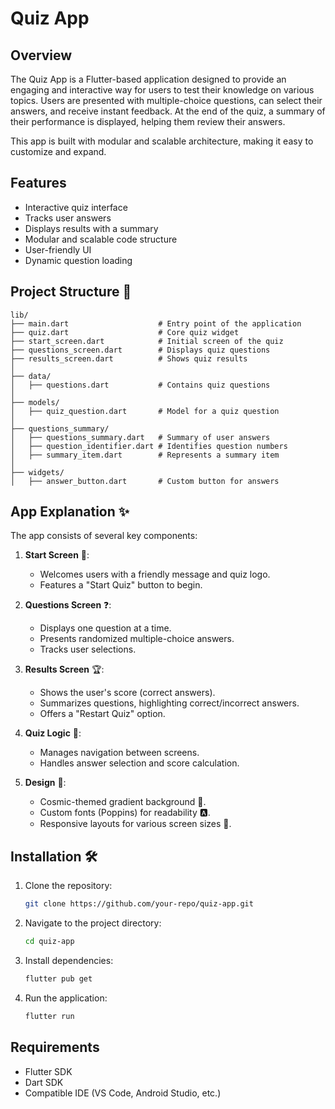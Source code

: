 # Quiz App

## Overview

The Quiz App is a Flutter-based application designed to provide an engaging and interactive way for users to test their knowledge on various topics. Users are presented with multiple-choice questions, can select their answers, and receive instant feedback. At the end of the quiz, a summary of their performance is displayed, helping them review their answers.

This app is built with modular and scalable architecture, making it easy to customize and expand.

## Features

- Interactive quiz interface
- Tracks user answers
- Displays results with a summary
- Modular and scalable code structure
- User-friendly UI
- Dynamic question loading

## Project Structure 📁

```
lib/
├── main.dart                    # Entry point of the application
├── quiz.dart                    # Core quiz widget
├── start_screen.dart            # Initial screen of the quiz
├── questions_screen.dart        # Displays quiz questions
├── results_screen.dart          # Shows quiz results
│
├── data/
│   ├── questions.dart           # Contains quiz questions
│
├── models/
│   ├── quiz_question.dart       # Model for a quiz question
│
├── questions_summary/
│   ├── questions_summary.dart   # Summary of user answers
│   ├── question_identifier.dart # Identifies question numbers
│   ├── summary_item.dart        # Represents a summary item
│
├── widgets/
│   ├── answer_button.dart       # Custom button for answers
```

## App Explanation ✨

The app consists of several key components:

1. **Start Screen** 🏁:
   - Welcomes users with a friendly message and quiz logo.
   - Features a "Start Quiz" button to begin.

2. **Questions Screen** ❓:
   - Displays one question at a time.
   - Presents randomized multiple-choice answers.
   - Tracks user selections.

3. **Results Screen** 🏆:
   - Shows the user's score (correct answers).
   - Summarizes questions, highlighting correct/incorrect answers.
   - Offers a "Restart Quiz" option.

4. **Quiz Logic** 🔄:
   - Manages navigation between screens.
   - Handles answer selection and score calculation.

5. **Design** 🌌:
   - Cosmic-themed gradient background 🌠.
   - Custom fonts (Poppins) for readability 🅰️.
   - Responsive layouts for various screen sizes 📱.


## Installation 🛠️

1. Clone the repository:
   ```sh
   git clone https://github.com/your-repo/quiz-app.git
   ```
2. Navigate to the project directory:
   ```sh
   cd quiz-app
   ```
3. Install dependencies:
   ```sh
   flutter pub get
   ```
4. Run the application:
   ```sh
   flutter run
   ```

## Requirements

- Flutter SDK
- Dart SDK
- Compatible IDE (VS Code, Android Studio, etc.)


